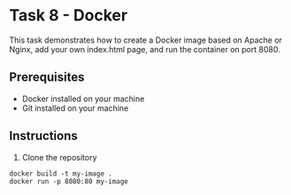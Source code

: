 # Task 8 - Docker

This task demonstrates how to create a Docker image based on Apache or Nginx, add your own index.html page, and run the container on port 8080.

## Prerequisites
- Docker installed on your machine
- Git installed on your machine

## Instructions
1. Clone the repository

```
docker build -t my-image .
docker run -p 8080:80 my-image

